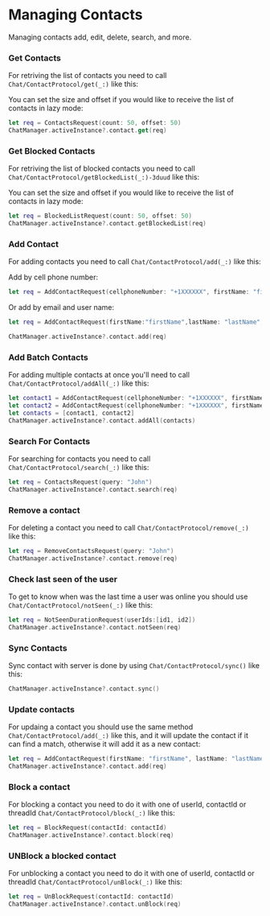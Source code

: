 # Managing Contacts
Managing contacts add, edit, delete, search, and more.


### Get Contacts
For retriving the list of contacts you need to call ``Chat/ContactProtocol/get(_:)`` like this:

You can set the size and offset if you would like to receive the list of contacts in lazy mode:

```swift
let req = ContactsRequest(count: 50, offset: 50)
ChatManager.activeInstance?.contact.get(req)
```

### Get Blocked Contacts
For retriving the list of blocked contacts you need to call ``Chat/ContactProtocol/getBlockedList(_:)-3duud`` like this:

You can set the size and offset if you would like to receive the list of contacts in lazy mode:

```swift
let req = BlockedListRequest(count: 50, offset: 50)
ChatManager.activeInstance?.contact.getBlockedList(req)
```

### Add Contact
For adding contacts you need to call ``Chat/ContactProtocol/add(_:)`` like this:

Add by cell phone number:
```swift
let req = AddContactRequest(cellphoneNumber: "+1XXXXXX", firstName: "firstName", lastName: "lastName")
```
Or add by email and user name:
```swift
let req = AddContactRequest(firstName:"firstName",lastName: "lastName", username: "userName")
```

```swift
ChatManager.activeInstance?.contact.add(req)
```

### Add Batch Contacts
For adding multiple contacts at once you'll need to call ``Chat/ContactProtocol/addAll(_:)`` like this:
```swift
let contact1 = AddContactRequest(cellphoneNumber: "+1XXXXXX", firstName: "firstName1", lastName: "lastName1")
let contact2 = AddContactRequest(cellphoneNumber: "+1XXXXXX", firstName: "firstName2", lastName: "lastName2")
let contacts = [contact1, contact2]
ChatManager.activeInstance?.contact.addAll(contacts)
```

### Search For Contacts
For searching for contacts you need to call ``Chat/ContactProtocol/search(_:)`` like this:
```swift
let req = ContactsRequest(query: "John")
ChatManager.activeInstance?.contact.search(req)
```

### Remove a contact
For deleting a contact you need to call ``Chat/ContactProtocol/remove(_:)`` like this:
```swift
let req = RemoveContactsRequest(query: "John")
ChatManager.activeInstance?.contact.remove(req)
```

### Check last seen of the user
To get to know when was the last time a user was online you should use ``Chat/ContactProtocol/notSeen(_:)`` like this:
```swift
let req = NotSeenDurationRequest(userIds:[id1, id2])
ChatManager.activeInstance?.contact.notSeen(req)
```

### Sync Contacts
Sync contact with server is done by using ``Chat/ContactProtocol/sync()`` like this:
```swift
ChatManager.activeInstance?.contact.sync()
```

### Update contacts
For updaing a contact you should use the same method ``Chat/ContactProtocol/add(_:)`` like this, and it will update the contact if it can find a match, otherwise it will add it as a new contact:
```swift
let req = AddContactRequest(firstName: "firstName", lastName: "lastName", username: "userName")
ChatManager.activeInstance?.contact.add(req)
```

### Block a contact
For blocking a contact you need to do it with one of userId, contactId or threadId ``Chat/ContactProtocol/block(_:)`` like this:
```swift
let req = BlockRequest(contactId: contactId)
ChatManager.activeInstance?.contact.block(req)
```

### UNBlock a blocked contact
For unblocking a contact you need to do it with one of userId, contactId or threadId ``Chat/ContactProtocol/unBlock(_:)`` like this:
```swift
let req = UnBlockRequest(contactId: contactId)
ChatManager.activeInstance?.contact.unBlock(req)
```
